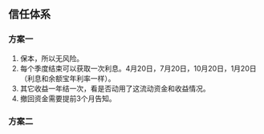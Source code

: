 ## 信任体系
### 方案一
1. 保本，所以无风险。
2. 每个季度结束可以获取一次利息。4月20日，7月20日，10月20日，1月20日（利息和余额宝年利率一样）。
3. 其它收益一年结一次，看是否动用了这流动资金和收益情况。
4. 撤回资金需要提前3个月告知。

### 方案二
